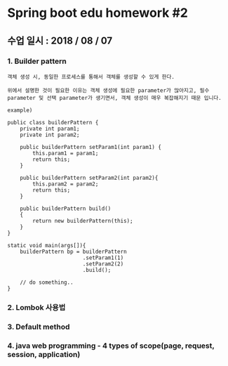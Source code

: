 # Spring boot edu homework #2

## 수업 일시 : 2018 / 08 / 07

### 1. Builder pattern

    객체 생성 시, 동일한 프로세스를 통해서 객체를 생성할 수 있게 한다.
    
    위에서 설명한 것이 필요한 이유는 객체 생성에 필요한 parameter가 많아지고, 필수 parameter 및 선택 parameter가 생기면서, 객체 생성이 매우 복잡해지기 때문 입니다.

    example)

    public class builderPattern {
        private int param1;
        private int param2;

        public builderPattern setParam1(int param1) {
            this.param1 = param1;
            return this;
        }

        public builderPattern setParam2(int param2){
            this.param2 = param2;
            return this;
        }

        public builderPattern build()
        {
            return new builderPattern(this);
        }
    }

    static void main(args[]){
        builderPattern bp = builderPattern
                            .setParam1(1)
                            .setParam2(2)
                            .build();

        // do something..
    }

### 2. Lombok 사용법

    

### 3. Default method

### 4. java web programming - 4 types of scope(page, request, session, application)


